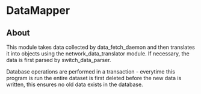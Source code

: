 
# DataMapper

## About

This module takes data collected by data_fetch_daemon and then translates it into objects using the network_data_translator module. If necessary, the data is first parsed by switch_data_parser.

Database operations are performed in a transaction - everytime this program is run the entire dataset is first deleted before the new data is written, this ensures no old data exists in the database.
